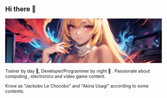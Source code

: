 ## Hi there 👋

![alt text](https://github.com/JackoboLeChocobo/JackoboLeChocobo/blob/main/banner.jpg?raw=true)

Trainer by day 🌇, Developer/Programmer by night 🌆 . Passionate about computing , electronics and video game content.

Know as "Jackobo Le Chocobo" and "Akina Usagi" according to some contents.

<!--
**JackoboLeChocobo/JackoboLeChocobo** is a ✨ _special_ ✨ repository because its `README.md` (this file) appears on your GitHub profile.

Here are some ideas to get you started:

- 🔭 I’m currently working on ...
- 🌱 I’m currently learning ...
- 👯 I’m looking to collaborate on ...
- 🤔 I’m looking for help with ...
- 💬 Ask me about ...
- 📫 How to reach me: ...
- 😄 Pronouns: ...
- ⚡ Fun fact: ...
-->
